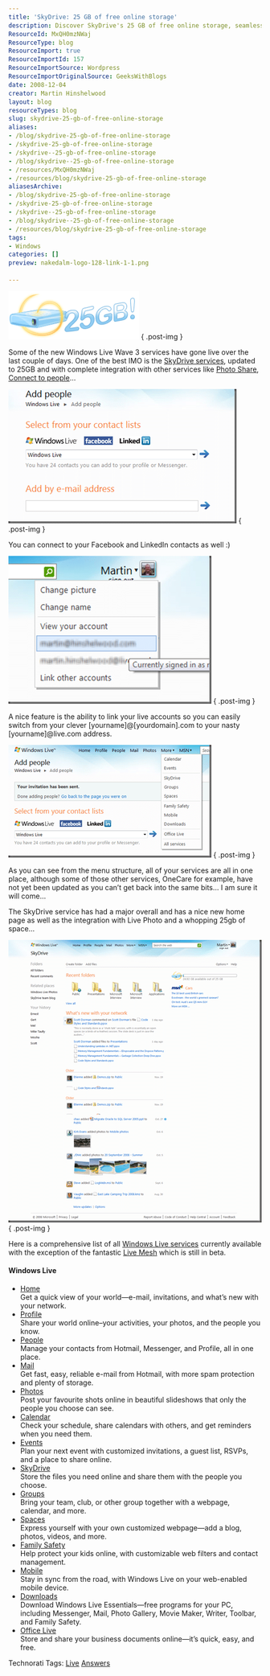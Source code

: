 ```yaml
---
title: 'SkyDrive: 25 GB of free online storage'
description: Discover SkyDrive's 25 GB of free online storage, seamlessly integrated with Windows Live services. Share and manage your files effortlessly!
ResourceId: MxQH0mzNWaj
ResourceType: blog
ResourceImport: true
ResourceImportId: 157
ResourceImportSource: Wordpress
ResourceImportOriginalSource: GeeksWithBlogs
date: 2008-12-04
creator: Martin Hinshelwood
layout: blog
resourceTypes: blog
slug: skydrive-25-gb-of-free-online-storage
aliases:
- /blog/skydrive-25-gb-of-free-online-storage
- /skydrive-25-gb-of-free-online-storage
- /skydrive--25-gb-of-free-online-storage
- /blog/skydrive--25-gb-of-free-online-storage
- /resources/MxQH0mzNWaj
- /resources/blog/skydrive-25-gb-of-free-online-storage
aliasesArchive:
- /blog/skydrive-25-gb-of-free-online-storage
- /skydrive-25-gb-of-free-online-storage
- /skydrive--25-gb-of-free-online-storage
- /blog/skydrive--25-gb-of-free-online-storage
- /resources/blog/skydrive-25-gb-of-free-online-storage
tags:
- Windows
categories: []
preview: nakedalm-logo-128-link-1-1.png

---
```

[![SkyDrive25](images/SkyDrive25GBoffreeonlinestorage_7F5A-SkyDrive25_3-6-6.png)](http://skydrive.live.com)
{ .post-img }

Some of the new Windows Live Wave 3 services have gone live over the last couple of days. One of the best IMO is the [SkyDrive services](http://skydrive.live.com), updated to 25GB and with complete integration with other services like [Photo Share](http://photos.live.com), [Connect to people](http://profile.live.com/connect)…

[![image](images/SkyDrive25GBoffreeonlinestorage_7F5A-image_thumb-2-2.png)](http://blog.hinshelwood.com/files/2011/05/GWB-WindowsLiveWriter-SkyDrive25GBoffreeonlinestorage_7F5A-image_2.png)
{ .post-img }

You can connect to your Facebook and LinkedIn contacts as well :)

[![image](images/SkyDrive25GBoffreeonlinestorage_7F5A-image5_thumb-5-5.png)](http://blog.hinshelwood.com/files/2011/05/GWB-WindowsLiveWriter-SkyDrive25GBoffreeonlinestorage_7F5A-image5.png)
{ .post-img }

A nice feature is the ability to link your live accounts so you can easily switch from your clever \[yourname\]@\[yourdomain\].com to your nasty \[yourname\]@live.com address.

[![image](images/SkyDrive25GBoffreeonlinestorage_7F5A-image11_thumb-3-3.png)](http://blog.hinshelwood.com/files/2011/05/GWB-WindowsLiveWriter-SkyDrive25GBoffreeonlinestorage_7F5A-image11.png)
{ .post-img }

As you can see from the menu structure, all of your services are all in one place, although some of those other services, OneCare for example, have not yet been updated as you can’t get back into the same bits… I am sure it will come…

The SkyDrive service has had a major overall and has a nice new home page as well as the integration with Live Photo and a whopping 25gb of space…

[![image](images/SkyDrive25GBoffreeonlinestorage_7F5A-image16_thumb-4-4.png)](http://blog.hinshelwood.com/files/2011/05/GWB-WindowsLiveWriter-SkyDrive25GBoffreeonlinestorage_7F5A-image16.png)
{ .post-img }

Here is a comprehensive list of all [Windows Live services](http://home.live.com/allservices.aspx) currently available with the exception of the fantastic [Live Mesh](http://mesh.live.com) which is still in beta.

#### Windows Live

- [Home](http://g.live.com/9uxp9en-gb/hdr_main1??su=http://shared.live.com/)  
   Get a quick view of your world—e-mail, invitations, and what’s new with your network.
- [Profile](http://g.live.com/9uxp9en-gb/hdr_main2??su=http://shared.live.com/)  
   Share your world online–your activities, your photos, and the people you know.
- [People](http://g.live.com/9uxp9en-gb/hdr_main3??su=http://shared.live.com/)  
   Manage your contacts from Hotmail, Messenger, and Profile, all in one place.
- [Mail](http://g.live.com/9uxp9en-gb/hdr_main4??su=http://shared.live.com/)  
   Get fast, easy, reliable e-mail from Hotmail, with more spam protection and plenty of storage.
- [Photos](http://g.live.com/9uxp9en-gb/hdr_main5??su=http://shared.live.com/)  
   Post your favourite shots online in beautiful slideshows that only the people you choose can see.
- [Calendar](http://g.live.com/9uxp9en-gb/hdr_main6??su=http://shared.live.com/)  
   Check your schedule, share calendars with others, and get reminders when you need them.
- [Events](http://g.live.com/9uxp9en-gb/hdr_more12??su=http://shared.live.com/)  
   Plan your next event with customized invitations, a guest list, RSVPs, and a place to share online.
- [SkyDrive](http://g.live.com/9uxp9en-gb/hdr_more2??su=http://shared.live.com/)  
   Store the files you need online and share them with the people you choose.
- [Groups](http://g.live.com/9uxp9en-gb/hdr_more1??su=http://shared.live.com/)  
   Bring your team, club, or other group together with a webpage, calendar, and more.
- [Spaces](http://g.live.com/9uxp9en-gb/hdr_more11??su=http://shared.live.com/)  
   Express yourself with your own customized webpage—add a blog, photos, videos, and more.
- [Family Safety](http://g.live.com/9uxp9en-gb/hdr_more4??su=http://shared.live.com/)  
   Help protect your kids online, with customizable web filters and contact management.
- [Mobile](http://g.live.com/9uxp9en-gb/hdr_more6??su=http://shared.live.com/)  
   Stay in sync from the road, with Windows Live on your web-enabled mobile device.
- [Downloads](http://g.live.com/9uxp9en-gb/hdr_more5??su=http://shared.live.com/)  
   Download Windows Live Essentials—free programs for your PC, including Messenger, Mail, Photo Gallery, Movie Maker, Writer, Toolbar, and Family Safety.
- [Office Live](http://g.live.com/9uxp9en-gb/hdr_more9??su=http://shared.live.com/)  
   Store and share your business documents online—it’s quick, easy, and free.

Technorati Tags: [Live](http://technorati.com/tags/Live) [Answers](http://technorati.com/tags/Answers)
